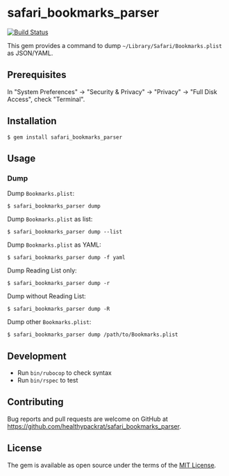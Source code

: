 # safari\_bookmarks\_parser

[![Build Status](https://travis-ci.org/healthypackrat/safari_bookmarks_parser.svg?branch=master)](https://travis-ci.org/healthypackrat/safari_bookmarks_parser)

This gem provides a command to dump `~/Library/Safari/Bookmarks.plist` as JSON/YAML.

## Prerequisites

In "System Preferences" -> "Security & Privacy" -> "Privacy" -> "Full Disk Access", check "Terminal".

## Installation

```
$ gem install safari_bookmarks_parser
```

## Usage

### Dump

Dump `Bookmarks.plist`:

```
$ safari_bookmarks_parser dump
```

Dump `Bookmarks.plist` as list:

```
$ safari_bookmarks_parser dump --list
```

Dump `Bookmarks.plist` as YAML:

```
$ safari_bookmarks_parser dump -f yaml
```

Dump Reading List only:

```
$ safari_bookmarks_parser dump -r
```

Dump without Reading List:

```
$ safari_bookmarks_parser dump -R
```

Dump other `Bookmarks.plist`:

```
$ safari_bookmarks_parser dump /path/to/Bookmarks.plist
```

## Development

  - Run `bin/rubocop` to check syntax
  - Run `bin/rspec` to test

## Contributing

Bug reports and pull requests are welcome on GitHub at <https://github.com/healthypackrat/safari_bookmarks_parser>.

## License

The gem is available as open source under the terms of the [MIT License](https://opensource.org/licenses/MIT).

